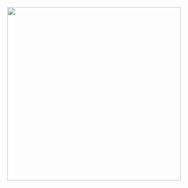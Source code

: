 <div id="badges">
  <a href="https://t.me/xeennon">
    <img src="https://proxym.net/wp-content/uploads/2014/09/kak-nastroit-proxy-Telegram.png"{width=40px height=400px}>
  </a>
</div>

